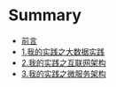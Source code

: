 # Summary

* [前言](README.md)
* [1.我的实践之大数据实践](my-hadoop-best-practice.md)
* [2.我的实践之互联网架构](my-internet-best-practice.md)
* [3.我的实践之微服务架构](my-micor-service.md)

